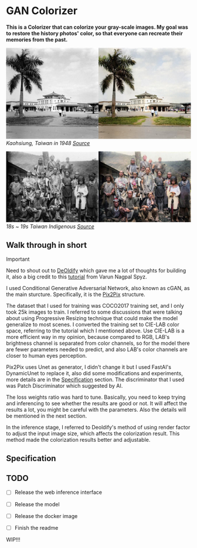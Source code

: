 # GAN Colorizer

**This is a Colorizer that can colorize your gray-scale images. My goal was to restore the history photos' color, so that everyone can recreate their memories from the past.**

![Kaohsiung, Taiwan in 1948](Kaohsiung%20Taiwan%20in%201948.jpg)
*Kaohsiung, Taiwan in 1948 [Source](https://www.facebook.com/photo.php?fbid=10151512843949531&id=124164094530&set=a.10151549550209531)*

![18s ~ 19s Taiwan Indigenous](/18s%20~%2019s%20Taiwan%20Indigenous.jpg)
*18s ~ 19s Taiwan Indigenous [Source](https://www.reddit.com/r/TheWayWeWere/comments/192diuh/taiwan_late_1800s_and_early_1900s_by_ryuzo_torii/)*

## Walk through in short
> [!IMPORTANT]
> Need to shout out to [DeOldify](https://github.com/jantic/DeOldify) which gave me a lot of thoughts for building it, also a big credit to this [tutorial](https://www.kaggle.com/code/varunnagpalspyz/pix2pix-is-all-you-need) from Varun Nagpal Spyz.

I used Conditional Generative Adversarial Network, also known as cGAN, as the main sturcture. Specifically, it is the [Pix2Pix](https://github.com/phillipi/pix2pix) structure.

The dataset that I used for training was COCO2017 training set, and I only took 25k images to train. I referred to some discussions that were talking about using Progressive Resizing technique that could make the model generalize to most scenes. 
I converted the training set to CIE-LAB color space, referring to the tutorial which I mentioned above. Use CIE-LAB is a more efficient way in my opinion, because compared to RGB, LAB's brightness channel is separated from color channels, so for the model there are fewer parameters needed to predict, and also LAB's color channels are closer to human eyes perception.

Pix2Pix uses Unet as generator, I didn't change it but I used FastAI's DynamicUnet to replace it, also did some modifications and experiments, more details are in the [Specification](#specification) section. The discriminator that I used was Patch Discriminator which suggested by AI.

The loss weights ratio was hard to tune. Basically, you need to keep trying and inferencing to see whether the results are good or not. It will affect the results a lot, you might be careful with the parameters. Also the details will be mentioned in the next section.

In the inference stage, I referred to Deoldify's method of using render factor to adjust the input image size, which affects the colorization result. This method made the colorization results better and adjustable.

## Specification

## TODO

- [ ] Release the web inference interface
- [ ] Release the model
- [ ] Release the docker image
- [ ] Finish the readme
      

WIP!!!
